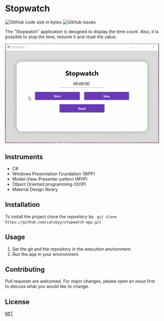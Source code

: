# Stopwatch

![GitHub code size in bytes](https://img.shields.io/github/repo-size/catsbyy/stopwatch-app) ![GitHub issues](https://img.shields.io/github/downloads/catsbyy/stopwatch-app/total)

The "Stopwatch" application is designed to display the time count. Also, it is possible to stop the time, resume it and reset the value.

![](https://raw.githubusercontent.com/catsbyy/stopwatch-app/master/stopwatchGif.gif) 

## Instruments

- C#
- Windows Presentation Foundation (WPF)
- Model-View-Presenter pattern (MVP)
- Object Oriented programming (OOP)
- Material Design library

## Installation

To install the project clone the repository by ``` git clone https://github.com/catsbyy/stopwatch-app.git```

## Usage

1. Set the git and the repository in the execution environment.
2. Run the app in your environment.

## Contributing

Pull requests are welcomed. For major changes, please open an issue first to discuss what you would like to change.

## License

[MIT](https://choosealicense.com/licenses/mit/)

